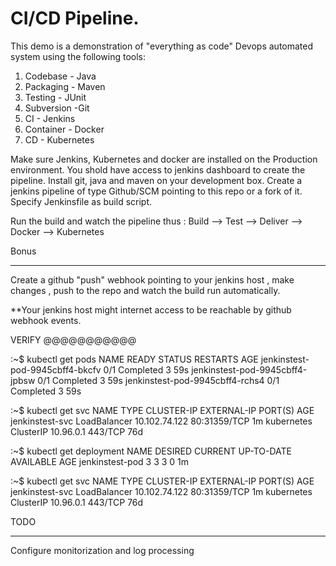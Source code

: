 # CI/CD Pipeline.
This demo is a demonstration of "everything as code" Devops automated system using the following tools:

1) Codebase - Java
2) Packaging - Maven
3) Testing - JUnit
4) Subversion -Git
5) CI  - Jenkins
5) Container - Docker
7) CD - Kubernetes


Make sure Jenkins, Kubernetes and docker are installed on the Production environment.
You shold have access to jenkins dashboard to create the pipeline.
Install git, java and maven on your development box. 
Create a jenkins pipeline of type Github/SCM pointing to this repo or a fork of it.
Specify Jenkinsfile as build script.

Run the build and watch the pipeline thus :
Build --> Test --> Deliver --> Docker --> Kubernetes


Bonus
*******
Create a github "push" webhook pointing to your jenkins host , make changes , push to the repo and
watch the build run automatically.

**Your jenkins host might internet access to be reachable by github webhook events. 



VERIFY
@@@@@@@@@@@

:~$ kubectl get pods
NAME                              READY     STATUS      RESTARTS   AGE
jenkinstest-pod-9945cbff4-bkcfv   0/1       Completed   3          59s
jenkinstest-pod-9945cbff4-jpbsw   0/1       Completed   3          59s
jenkinstest-pod-9945cbff4-rchs4   0/1       Completed   3          59s

:~$ kubectl get svc
NAME              TYPE           CLUSTER-IP      EXTERNAL-IP   PORT(S)        AGE
jenkinstest-svc   LoadBalancer   10.102.74.122   <pending>     80:31359/TCP   1m
kubernetes        ClusterIP      10.96.0.1       <none>        443/TCP        76d

:~$ kubectl get deployment
NAME              DESIRED   CURRENT   UP-TO-DATE   AVAILABLE   AGE
jenkinstest-pod   3         3         3            0           1m

:~$ kubectl get svc
NAME              TYPE           CLUSTER-IP      EXTERNAL-IP   PORT(S)        AGE
jenkinstest-svc   LoadBalancer   10.102.74.122   <pending>     80:31359/TCP   1m
kubernetes        ClusterIP      10.96.0.1       <none>        443/TCP        76d


TODO
*******
Configure monitorization and log processing
